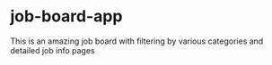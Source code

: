 # job-board-app

This is an amazing job board with filtering by various categories and detailed
job info pages
